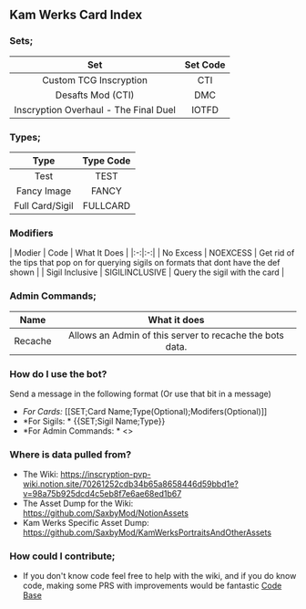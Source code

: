 ## Kam Werks Card Index

### Sets;
| Set | Set Code |
| :-: | :-: |
| Custom TCG Inscryption | CTI |
| Desafts Mod (CTI) | DMC |
| Inscryption Overhaul - The Final Duel | IOTFD |

### Types;
| Type | Type Code |
| :-: | :-: |
| Test | TEST |
| Fancy Image | FANCY |
| Full Card/Sigil | FULLCARD |

### Modifiers
| Modier | Code | What It Does |
|:-:|:-:|
| No Excess | NOEXCESS | Get rid of the tips that pop on for querying sigils on formats that dont have the def shown |
| Sigil Inclusive | SIGILINCLUSIVE | Query the sigil with the card |

### Admin Commands;

| Name | What it does |
| :-: | :-: |
| Recache | Allows an Admin of this server to recache the bots data. |

### How do I use the bot?

Send a message in the following format (Or use that bit in a message)

* *For Cards:* [[SET;Card Name;Type(Optional);Modifers(Optional)]]
* *For Sigils: * {{SET;Sigil Name;Type}}
* *For Admin Commands: * <<Command>>

### Where is data pulled from?

* The Wiki: https://inscryption-pvp-wiki.notion.site/70261252cdb34b65a8658446d59bbd1e?v=98a75b925dcd4c5eb8f7e6ae68ed1b67
* The Asset Dump for the Wiki: https://github.com/SaxbyMod/NotionAssets
* Kam Werks Specific Asset Dump: https://github.com/SaxbyMod/KamWerksPortraitsAndOtherAssets

### How could I contribute;

* If you don't know code feel free to help with the wiki, and if you do know code, making some PRS with improvements would be fantastic [Code Base](https://github.com/SaxbyMod/KamWerksCardIndexCSharp)